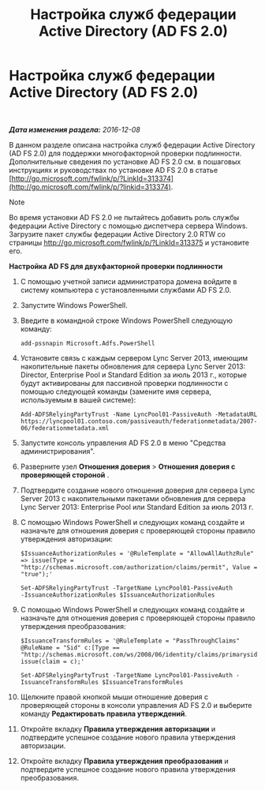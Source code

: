 ﻿---
title: Настройка служб федерации Active Directory (AD FS 2.0)
TOCTitle: Настройка служб федерации Active Directory (AD FS 2.0)
ms:assetid: 0ba8657f-55b8-41b3-960c-fdc5eeee6978
ms:mtpsurl: https://technet.microsoft.com/ru-ru/library/Dn308561(v=OCS.15)
ms:contentKeyID: 56270526
ms.date: 12/10/2016
mtps_version: v=OCS.15
ms.translationtype: HT
---

# Настройка служб федерации Active Directory (AD FS 2.0)

 

_**Дата изменения раздела:** 2016-12-08_

В данном разделе описана настройка служб федерации Active Directory (AD FS 2.0) для поддержки многофакторной проверки подлинности. Дополнительные сведения по установке AD FS 2.0 см. в пошаговых инструкциях и руководствах по установке AD FS 2.0 в статье [http://go.microsoft.com/fwlink/p/?LinkId=313374](http://go.microsoft.com/fwlink/p/?linkid=313374).

> [!note]  
> Во время установки AD FS 2.0 не пытайтесь добавить роль службы федерации Active Directory с помощью диспетчера сервера Windows. Загрузите пакет службы федерации Active Directory 2.0 RTW со страницы <a href="http://go.microsoft.com/fwlink/p/?linkid=313375">http://go.microsoft.com/fwlink/p/?LinkId=313375</a> и установите его.


**Настройка AD FS для двухфакторной проверки подлинности**

1.  С помощью учетной записи администратора домена войдите в систему компьютера с установленными службами AD FS 2.0.

2.  Запустите Windows PowerShell.

3.  Введите в командной строке Windows PowerShell следующую команду:
    
        add-pssnapin Microsoft.Adfs.PowerShell

4.  Установите связь с каждым сервером Lync Server 2013, имеющим накопительные пакеты обновления для сервера Lync Server 2013: Director, Enterprise Pool и Standard Edition за июль 2013 г., которые будут активированы для пассивной проверки подлинности с помощью следующей команды (замените имя сервера, используемым в вашей системе):
    
        Add-ADFSRelyingPartyTrust -Name LyncPool01-PassiveAuth -MetadataURL https://lyncpool01.contoso.com/passiveauth/federationmetadata/2007-06/federationmetadata.xml

5.  Запустите консоль управления AD FS 2.0 в меню "Средства администрирования".

6.  Разверните узел **Отношения доверия** \> **Отношения доверия с проверяющей стороной** .

7.  Подтвердите создание нового отношения доверия для сервера Lync Server 2013 с накопительными пакетами обновления для сервера Lync Server 2013: Enterprise Pool или Standard Edition за июль 2013 г.

8.  С помощью Windows PowerShell и следующих команд создайте и назначьте для отношения доверия с проверяющей стороны правило утверждения авторизации:
    
        $IssuanceAuthorizationRules = '@RuleTemplate = "AllowAllAuthzRule" => issue(Type = "http://schemas.microsoft.com/authorization/claims/permit", Value = "true");'
    
        Set-ADFSRelyingPartyTrust -TargetName LyncPool01-PassiveAuth 
        -IssuanceAuthorizationRules $IssuanceAuthorizationRules

9.  С помощью Windows PowerShell и следующих команд создайте и назначьте для отношения доверия с проверяющей стороны правило утверждения преобразования:
    
        $IssuanceTransformRules = '@RuleTemplate = "PassThroughClaims" @RuleName = "Sid" c:[Type == "http://schemas.microsoft.com/ws/2008/06/identity/claims/primarysid"]=> issue(claim = c);'
    
        Set-ADFSRelyingPartyTrust -TargetName LyncPool01-PassiveAuth -IssuanceTransformRules $IssuanceTransformRules

10. Щелкните правой кнопкой мыши отношение доверия с проверяющей стороны в консоли управления AD FS 2.0 и выберите команду **Редактировать правила утверждений**.

11. Откройте вкладку **Правила утверждения авторизации** и подтвердите успешное создание нового правила утверждения авторизации.

12. Откройте вкладку **Правила утверждения преобразования** и подтвердите успешное создание нового правила утверждения преобразования.

